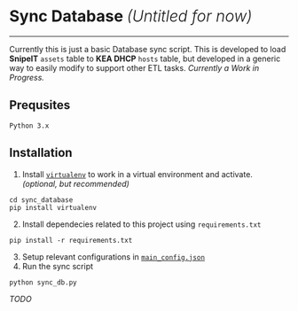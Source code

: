 <h1>Sync Database <i style="font-weight:300">(Untitled for now)</i></h1>
<hr/>

Currently this is just a basic Database sync script.
This is developed to load **SnipeIT** `assets` table to **KEA DHCP** `hosts` table, but developed
in a generic way to easily modify to support other ETL tasks.
<i>Currently a Work in Progress.</i>

## Prequsites
`Python 3.x`

## Installation

1. Install [`virtualenv`](https://virtualenv.pypa.io/en/latest/user_guide.html) to work in a virtual environment and activate. *(optional, but recommended)*
```shell
cd sync_database
pip install virtualenv
```

2. Install dependecies related to this project using `requirements.txt`
```shell
pip install -r requirements.txt
```

3. Setup relevant configurations in [`main_config.json`](main_config.json)
4. Run the sync script
```shell
python sync_db.py
```

*TODO*


